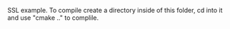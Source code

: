 SSL example. To compile create a directory inside of this folder, cd into it and use "cmake .." to complile.
